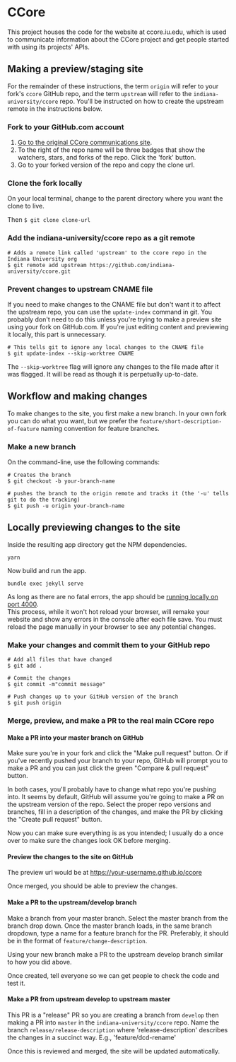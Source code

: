 # CCore

This project houses the code for the website at ccore.iu.edu, which is used to communicate information 
about the CCore project and get people started with using its projects' APIs.

## Making a preview/staging site

For the remainder of these instructions, the term `origin` will refer to your fork's `ccore` GitHub repo, 
and the term `upstream` will refer to the `indiana-university/ccore` repo. You'll be instructed on how to create the 
upstream remote in the instructions below.

### Fork to your GitHub.com account

 1. [Go to the original CCore communications site](https://github.com/indiana-university/ccore).
 2. To the right of the repo name will be three badges that show the watchers, stars, and forks of the repo. Click the 'fork' button.
 3. Go to your forked version of the repo and copy the clone url.

### Clone the fork locally

On your local terminal, change to the parent directory where you want the clone to live.

Then `$ git clone clone-url`

### Add the indiana-university/ccore repo as a git remote

```
# Adds a remote link called 'upstream' to the ccore repo in the Indiana University org 
$ git remote add upstream https://github.com/indiana-university/ccore.git
```

### Prevent changes to upstream CNAME file

If you need to make changes to the CNAME file but don't want it to affect the upstream repo, 
you can use the `update-index` command in git. You probably don't need to do this unless you're trying to make a 
preview site using your fork on GitHub.com. If you're just editing content and previewing it locally, this part is 
unnecessary. 

```
# This tells git to ignore any local changes to the CNAME file
$ git update-index --skip-worktree CNAME
```

The `--skip-worktree` flag will ignore any changes to the file made after it was flagged. It will be read as though it is perpetually up-to-date.

## Workflow and making changes

To make changes to the site, you first make a new branch. In your own fork you can do what you want, 
but we prefer the `feature/short-description-of-feature` naming convention for feature branches.

### Make a new branch

On the command-line, use the following commands:

```
# Creates the branch
$ git checkout -b your-branch-name

# pushes the branch to the origin remote and tracks it (the '-u' tells git to do the tracking)
$ git push -u origin your-branch-name
```

## Locally previewing changes to the site

Inside the resulting app directory get the NPM dependencies.
```shell script
yarn
```

Now build and run the app.
```shell script
bundle exec jekyll serve
```  

As long as there are no fatal errors, the app should be [running locally on port 4000](http://localhost:4000).  
This process, while it won't hot reload your browser, will remake your website and show any errors in the console after 
each file save. You must reload the page manually in your browser to see any potential changes.

### Make your changes and commit them to your GitHub repo

```
# Add all files that have changed
$ git add .

# Commit the changes
$ git commit -m"commit message"

# Push changes up to your GitHub version of the branch
$ git push origin
```

### Merge, preview, and make a PR to the real main CCore repo 

#### Make a PR into your master branch on GitHub

Make sure you're in your fork and click the "Make pull request" button. Or if you've recently pushed your branch to 
your repo, GitHub will prompt you to make a PR and you can just click the green "Compare & pull request" button.

In both cases, you'll probably have to change what repo you're pushing into. It seems by default, GitHub will 
assume you're going to make a PR on the upstream version of the repo. Select the proper repo versions and branches, 
fill in a description of the changes, and make the PR by clicking the "Create pull request" button.

Now you can make sure everything is as you intended; I usually do a once over to make sure the changes look OK before merging.

#### Preview the changes to the site on GitHub
The preview url would be at https://your-username.github.io/ccore

Once merged, you should be able to preview the changes.

#### Make a PR to the upstream/develop branch

Make a branch from your master branch. Select the master branch from the branch drop down. Once the master branch 
loads, in the same branch dropdown, type a name for a feature branch for the PR. Preferably, it should be in the format 
of `feature/change-description`. 

Using your new branch make a PR to the upstream develop branch similar to how you did above.

Once created, tell everyone so we can get people to check the code and test it.

#### Make a PR from upstream develop to upstream master

This PR is a "release" PR so you are creating a branch from `develop` then making a PR into `master` 
in the `indiana-university/ccore` repo. Name the branch `release/release-description` where 'release-description' 
describes the changes in a succinct way. E.g., 'feature/dcd-rename'

Once this is reviewed and merged, the site will be updated automatically.  

